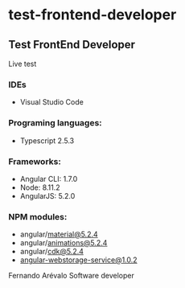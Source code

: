 # test-frontend-developer
## Test FrontEnd Developer
Live test

### IDEs 
- Visual Studio Code

### Programing languages: 
- Typescript 2.5.3

### Frameworks: 
- Angular CLI: 1.7.0
- Node: 8.11.2
- AngularJS: 5.2.0

### NPM modules: 
- angular/material@5.2.4
- angular/animations@5.2.4
- angular/cdk@5.2.4
- angular-webstorage-service@1.0.2

Fernando Arévalo
Software developer